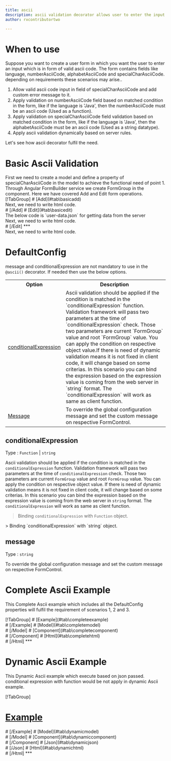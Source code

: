 ```yaml
---
title: ascii
description: ascii validation decorator allows user to enter the input which is in the proper ascii format.
author: rxcontributortwo

---
```

# When to use
Suppose you want to create a user form in which you want the user to enter an  input which is in form of valid ascii code. The form contains fields like language, numberAsciiCode, alphabetAsciiCode and specialCharAsciiCode. depending on requirements these scenarios may arise..
<ol>
     <li>Allow valid ascii code input in field of specialCharAsciiCode and add custom error message to it.</li>
     <li>Apply validation on numberAsciiCode field based on matched condition in the form, like if the language is 'Java', then the numberAsciiCode must be an ascii code (Used as a function).</li>
     <li>Apply validation on specialCharAsciiCode field validation based on matched condition in the form, like if the language is 'Java', then the alphabetAsciiCode must be an ascii code (Used as a string datatype).</li>
     <li>Apply ascii validation dynamically based on server rules.</li>
</ol>
Let's see how ascii decorator fulfil the need.

# Basic Ascii Validation
<data-scope scope="['decorator']">
First we need to create a model and define a property of specialCharAsciiCode in the model to achieve the functional need of point 1.
<div component="app-code" key="ascii-add-model"></div> 
</data-scope>
Through Angular FormBuilder service we create FormGroup in the component.
Here we have covered Add and Edit form operations. 

<data-scope scope="['decorator']">
<div component="app-tabs" key="basic-operations"></div>
[!TabGroup]
# [Add](#tab\basicadd)
<div component="app-code" key="ascii-add-component"></div> 
Next, we need to write html code.
<div component="app-code" key="ascii-add-html"></div> 
<div component="app-example-runner" ref-component="app-ascii-add"></div>
# [/Add]
# [Edit](#tab\basicedit)
<div component="app-code" key="ascii-edit-component"></div>
The below code is `user-data.json` for getting data from the server 
<div component="app-code" key="data-json"></div> 
Next, we need to write html code.
<div component="app-code" key="ascii-edit-html"></div> 
<div component="app-example-runner" ref-component="app-ascii-edit"></div>
# [/Edit]
***
</data-scope>

<data-scope scope="['validator','template-driven']">
<div component="app-code" key="ascii-add-component"></div> 
Next, we need to write html code.
<div component="app-code" key="ascii-add-html"></div> 
<div component="app-example-runner" ref-component="app-ascii-add"></div>
</data-scope>

# DefaultConfig
message and conditionalExpression are not mandatory to use in the `@ascii()` decorator. If needed then use the below options.

<table class="table table-bordered table-striped">
<tr><th>Option</th><th>Description</th></tr>
<tr><td><a href="#conditionalExpression"  (click)='scrollTo("#conditionalExpression")' title="conditionalExpression">conditionalExpression</a></td><td>Ascii validation should be applied if the condition is matched in the `conditionalExpression` function. Validation framework will pass two parameters at the time of `conditionalExpression` check. Those two parameters are current `FormGroup` value and root `FormGroup` value. You can apply the condition on respective object value.If there is need of dynamic validation means it is not fixed in client code, it will change based on some criterias. In this scenario you can bind the expression based on the expression value is coming from the web server in `string` format. The `conditionalExpression` will work as same as client function.</td></tr>
<tr><td><a href="#message" (click)='scrollTo("#message")'  title="message">Message</a></td><td>To override the global configuration message and set the custom message on respective FormControl.</td></tr>
</table>

## conditionalExpression 
Type :  `Function`  |  `string` 

Ascii validation should be applied if the condition is matched in the `conditionalExpression` function. Validation framework will pass two parameters at the time of `conditionalExpression` check. Those two parameters are current `FormGroup` value and root `FormGroup` value. You can apply the condition on respective object value.
If there is need of dynamic validation means it is not fixed in client code, it will change based on some criterias. In this scenario you can bind the expression based on the expression value is coming from the web server in `string` format. The `conditionalExpression` will work as same as client function.

> Binding `conditionalExpression` with `Function` object. 
<div component="app-code" key="ascii-conditionalExpressionExampleFunction-model"></div> 
> Binding `conditionalExpression` with `string` object. 
<div component="app-code" key="ascii-conditionalExpressionExampleString-model"></div> 

<div component="app-example-runner" ref-component="app-ascii-conditionalExpression" title="ascii decorators with conditionalExpression" key="conditionalExpression"></div>

## message 
Type :  `string` 

To override the global configuration message and set the custom message on respective FormControl.

<div component="app-code" key="ascii-messageExample-model"></div> 
<div component="app-example-runner" ref-component="app-ascii-message" title="ascii decorators with message" key="message"></div>

# Complete Ascii Example

This Complete Ascii example which includes all the DefaultConfig properties will fulfil the requirement of scenarios 1, 2 and 3.

<div component="app-tabs" key="complete"></div>
[!TabGroup]
# [Example](#tab\completeexample)
<div component="app-example-runner" ref-component="app-ascii-complete"></div>
# [/Example]
<data-scope scope="['decorator']">
# [Model](#tab\completemodel)
<div component="app-code" key="ascii-complete-model"></div> 
# [/Model]
</data-scope>
# [Component](#tab\completecomponent)
<div component="app-code" key="ascii-complete-component"></div> 
# [/Component]
# [Html](#tab\completehtml)
<div component="app-code" key="ascii-complete-html"></div> 
# [/Html]
***

# Dynamic Ascii Example

This Dynamic Ascii example which execute based on json passed. conditional expression with function would be not apply in dynamic Ascii example. 

<div component="app-tabs" key="dynamic"></div>

[!TabGroup]
# [Example](#tab\dynamicexample)
<div component="app-example-runner" ref-component="app-ascii-dynamic"></div>
# [/Example]
<data-scope scope="['decorator']">
# [Model](#tab\dynamicmodel)
<div component="app-code" key="ascii-dynamic-model"></div>
# [/Model]
</data-scope>
# [Component](#tab\dynamiccomponent)
<div component="app-code" key="ascii-dynamic-component"></div>
# [/Component]
# [Json](#tab\dynamicjson)
<div component="app-code" key="ascii-dynamic-json"></div>
# [/Json]
# [Html](#tab\dynamichtml)
<div component="app-code" key="ascii-dynamic-html"></div> 
# [/Html]
***